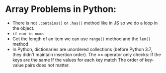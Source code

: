 # Array Problems in Python:
  - There is not `.contains()` or `.has()` method like in JS so we do a loop in the object.
  - `if num in nums`
  - Get the length of an item we can use `range()` method and the `len()` method
  - In Python, dictionaries are unordered collections (before Python 3.7, they didn't maintain insertion order). The == operator only checks:
    If the keys are the same
    If the values for each key match
    The order of key-value pairs does not matter.
